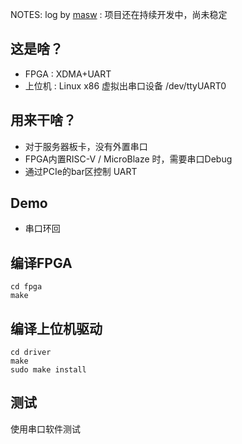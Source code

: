 
NOTES: log by [masw](masw@masw.tech) : 项目还在持续开发中，尚未稳定

## 这是啥？

* FPGA : XDMA+UART
* 上位机 : Linux x86 虚拟出串口设备 /dev/ttyUART0 

## 用来干啥？

* 对于服务器板卡，没有外置串口
* FPGA内置RISC-V / MicroBlaze 时，需要串口Debug
* 通过PCIe的bar区控制 UART

## Demo

* 串口环回


## 编译FPGA

```
cd fpga 
make
```

## 编译上位机驱动

```
cd driver 
make 
sudo make install 
```


## 测试

使用串口软件测试
